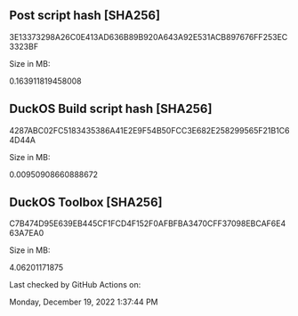 ## **Post script hash [SHA256]**































3E13373298A26C0E413AD636B89B920A643A92E531ACB897676FF253EC3323BF































Size in MB:































0.163911819458008















































## **DuckOS Build script hash [SHA256]**















4287ABC02FC5183435386A41E2E9F54B50FCC3E682E258299565F21B1C64D44A























Size in MB:







0.00950908660888672











## **DuckOS Toolbox [SHA256]**



C7B474D95E639EB445CF1FCD4F152F0AFBFBA3470CFF37098EBCAF6E463A7EA0





Size in MB:

4.06201171875



Last checked by GitHub Actions on:

Monday, December 19, 2022 1:37:44 PM

